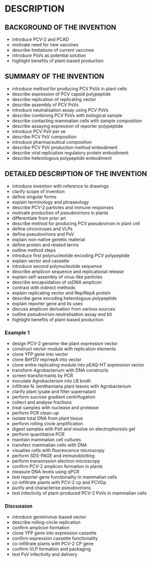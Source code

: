 # DESCRIPTION

## BACKGROUND OF THE INVENTION

- introduce PCV-2 and PCAD
- motivate need for new vaccines
- describe limitations of current vaccines
- introduce PsVs as potential solution
- highlight benefits of plant-based production

## SUMMARY OF THE INVENTION

- introduce method for producing PCV PsVs in plant cells
- describe expression of PCV capsid polypeptide
- describe replication of replicating vector
- describe assembly of PCV PsVs
- introduce neutralisation assay using PCV PsVs
- describe combining PCV PsVs with biological sample
- describe contacting mammalian cells with sample composition
- describe assaying expression of reporter polypeptide
- introduce PCV PsV per se
- describe PCV PsV composition
- introduce pharmaceutical composition
- describe PCV PsV production method embodiment
- describe viral replication regulatory protein embodiment
- describe heterologous polypeptide embodiment

## DETAILED DESCRIPTION OF THE INVENTION

- introduce invention with reference to drawings
- clarify scope of invention
- define singular forms
- explain terminology and phraseology
- describe PCV-2 particles and immune responses
- motivate production of pseudovirions in plants
- differentiate from prior art
- describe method for producing PCV pseudovirion in plant cell
- define circoviruses and VLPs
- define pseudovirions and PsV
- explain non-native genetic material
- define protein and related terms
- outline method steps
- introduce first polynucleotide encoding PCV polypeptide
- explain vector and cassette
- introduce second polynucleotide sequence
- describe amplicon sequence and replicational release
- explain self-assembly of virus-like particles
- describe encapsidation of ssDNA amplicon
- contrast with indirect methods
- explain replicating vector and Rep/RepA protein
- describe gene encoding heterologous polypeptide
- explain reporter gene and its uses
- discuss amplicon derivation from various sources
- outline pseudovirion neutralisation assay and kit
- highlight benefits of plant-based production

### Example 1

- design PCV-2 genome-like plant expression vector
- construct vector module with replication elements
- clone YFP gene into vector
- clone BeYDV rep/repA into vector
- clone entire replicating module into pEAQ-HT expression vector
- transform Agrobacterium with DNA constructs
- screen transformants by PCR
- inoculate Agrobacterium into LB broth
- infiltrate N. benthamiana plant leaves with Agrobacterium
- clarify plant lysate and filter supernatant
- perform sucrose gradient centrifugation
- collect and analyse fractions
- treat samples with nuclease and protease
- perform PCR clean-up
- isolate total DNA from plant tissue
- perform rolling circle amplification
- digest samples with PstI and resolve on electrophoresis gel
- perform quantitative PCR
- maintain mammalian cell cultures
- transfect mammalian cells with DNA
- visualise cells with fluorescence microscopy
- perform SDS-PAGE and immunoblotting
- perform transmission electron microscopy
- confirm PCV-2 amplicon formation in plants
- measure DNA levels using qPCR
- test reporter gene functionality in mammalian cells
- co-infiltrate plants with PCV-2 cp and PCVGp
- purify and characterise pseudovirions
- test infectivity of plant-produced PCV-2 PsVs in mammalian cells

### Discussion

- introduce geminivirus-based vector
- describe rolling-circle replication
- confirm amplicon formation
- clone YFP gene into expression cassette
- confirm expression cassette functionality
- co-infiltrate plants with PCV-2 CP gene
- confirm VLP formation and packaging
- test PsV infectivity and delivery


